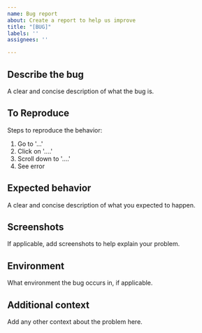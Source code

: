 ```yaml
---
name: Bug report
about: Create a report to help us improve
title: "[BUG]"
labels: ''
assignees: ''

---
```


## Describe the bug
A clear and concise description of what the bug is.

## To Reproduce
Steps to reproduce the behavior:
1. Go to '...'
2. Click on '....'
3. Scroll down to '....'
4. See error

## Expected behavior
A clear and concise description of what you expected to happen.

## Screenshots
If applicable, add screenshots to help explain your problem.

## Environment
What environment the bug occurs in, if applicable.

## Additional context
Add any other context about the problem here.
